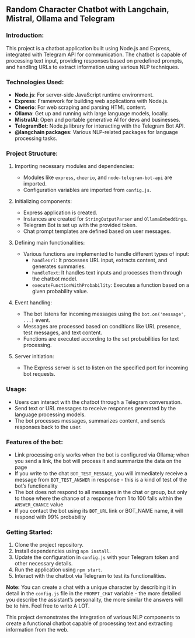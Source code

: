 ## Random Character Chatbot with Langchain, Mistral, Ollama and Telegram

### Introduction:

This project is a chatbot application built using Node.js and Express, integrated with Telegram API for communication. The chatbot is capable of processing text input, providing responses based on predefined prompts, and handling URLs to extract information using various NLP techniques.

### Technologies Used:

- **Node.js**: For server-side JavaScript runtime environment.
- **Express**: Framework for building web applications with Node.js.
- **Cheerio**: For web scraping and parsing HTML content.
- **Ollama**: Get up and running with large language models, locally.
- **MistralAI**: Open and portable generative AI for devs and businesses.
- **TelegramBot**: Node.js library for interacting with the Telegram Bot API.
- **@langchain packages**: Various NLP-related packages for language processing tasks.

### Project Structure:

1. Importing necessary modules and dependencies:

   - Modules like `express`, `cheerio`, and `node-telegram-bot-api` are imported.
   - Configuration variables are imported from `config.js`.

2. Initializing components:

   - Express application is created.
   - Instances are created for `StringOutputParser` and `OllamaEmbeddings`.
   - Telegram Bot is set up with the provided token.
   - Chat prompt templates are defined based on user messages.

3. Defining main functionalities:

   - Various functions are implemented to handle different types of input:
     - `handleUrl`: It processes URL input, extracts content, and generates summaries.
     - `handleText`: It handles text inputs and processes them through the chatbot model.
     - `executeFunctionWithProbability`: Executes a function based on a given probability value.

4. Event handling:

   - The bot listens for incoming messages using the `bot.on('message', ...)` event.
   - Messages are processed based on conditions like URL presence, test messages, and text content.
   - Functions are executed according to the set probabilities for text processing.

5. Server initiation:
   - The Express server is set to listen on the specified port for incoming bot requests.

### Usage:

- Users can interact with the chatbot through a Telegram conversation.
- Send text or URL messages to receive responses generated by the language processing models.
- The bot processes messages, summarizes content, and sends responses back to the user.

### Features of the bot:

- Link processing only works when the bot is configured via Ollama; when you send a link, the bot will process it and summarize the data on the page
- If you write to the chat `BOT_TEST_MESSAGE`, you will immediately receive a message from `BOT_TEST_ANSWER` in response - this is a kind of test of the bot’s functionality
- The bot does not respond to all messages in the chat or group, but only to those where the chance of a response from 1 to 100 falls within the `ANSWER_CHANCE` value
- If you contact the bot using its `BOT_URL` link or BOT_NAME name, it will respond with 99% probability

### Getting Started:

1. Clone the project repository.
2. Install dependencies using `npm install`.
3. Update the configuration in `config.js` with your Telegram token and other necessary details.
4. Run the application using `npm start`.
5. Interact with the chatbot via Telegram to test its functionalities.

**Note:** You can create a chat with a unique character by describing it in detail in the `config.js` file in the `PROMPT_CHAT` variable - the more detailed you describe the assistant’s personality, the more similar the answers will be to him. Feel free to write A LOT.

This project demonstrates the integration of various NLP components to create a functional chatbot capable of processing text and extracting information from the web.
